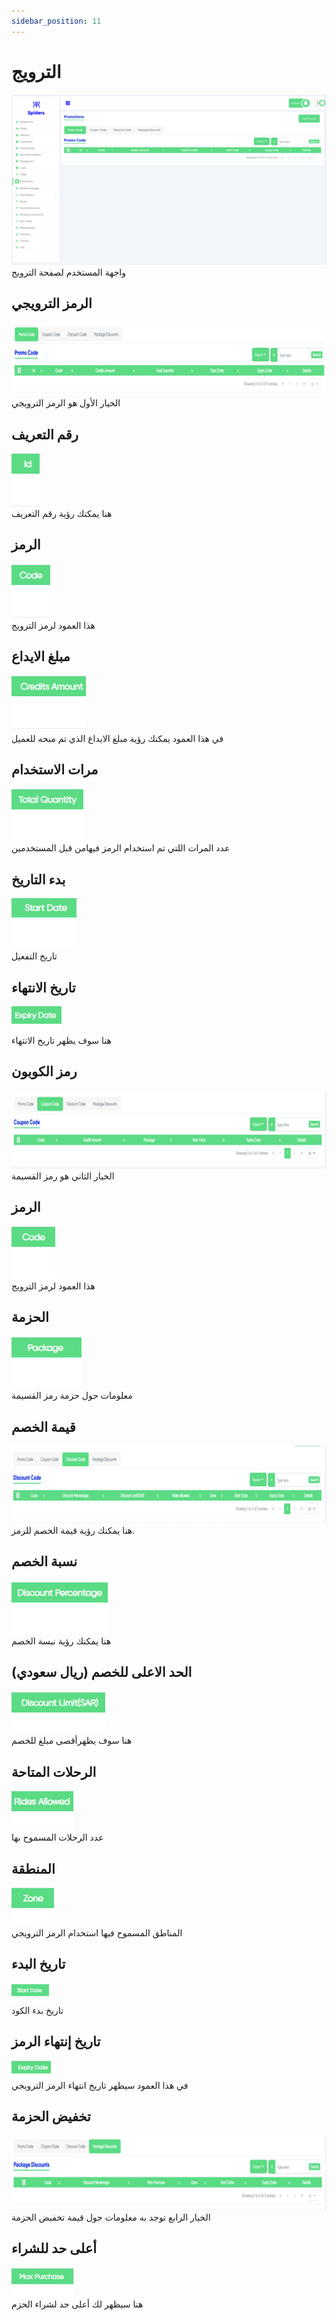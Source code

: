 ```yaml
---
sidebar_position: 11
---
```

# الترويج


<img src="/img/Promotions/promo5.png"/><br/>
واجهة المستخدم لصفحة الترويج

## الرمز الترويجي
<img src="/img/Promotions/promotions1.png"/><br/>
الخيار الأول هو الرمز الترويجي

## رقم التعريف

<img src="/img/Promotions/promotions3.png"/>
<br/>
هنا يمكنك رؤية رقم التعريف

## الرمز
<img src="/img/Promotions/promotions4.png"/>
<br/>
هذا العمود لرمز الترويج

## مبلغ الايداع
<img src="/img/Promotions/promotions5.png"/>
<br/>
في هذا العمود يمكنك رؤية مبلغ الايداع الذي تم منحه للعميل

## مرات الاستخدام
<img src="/img/Promotions/promotions6.png"/>
<br/>
عدد المرات اللتي تم استخدام الرمز فيهامن قبل المستخدمين

## بدء التاريخ
<img src="/img/Promotions/promotions7.png"/>
<br/>
تاريخ التفعيل 

## تاريخ الانتهاء 
<img src="/img/Promotions/promotions8.png"/>
<br/>
هنا سوف يظهر تاريخ الانتهاء
 
## رمز الكوبون

<img src="/img/Promotions/promotions2.png"/>
<br/>
الخيار الثاني هو رمز القسيمة


## الرمز
<img src="/img/Promotions/promotions14.png"/>
<br/>
هذا العمود لرمز الترويج


## الحزمة
<img src="/img/Promotions/promotions10.png"/>
<br/>
معلومات حول حزمة رمز القسيمة



## قيمة الخصم
<img src="/img/Promotions/promotions12.png"/>
<br/>
هنا يمكنك رؤية قيمة  الخصم للرمز.

## نسبة الخصم
<img src="/img/Promotions/promotions15.png"/>
<br/>
هنا يمكنك رؤية نبسة الخصم

## الحد الاعلى للخصم (ريال سعودي)
<img src="/img/Promotions/promotions16.png"/>
<br/>
هنا سوف يظهرأقصى مبلغ للخصم

## الرحلات المتاحة  
<img src="/img/Promotions/promotions17.png"/>
<br/>
عدد الرحلات المسموح بها

## المنطقة
<img src="/img/Promotions/promotions18.png"/>
<br/>
المناطق المسموح فيها استخدام الرمز الترويجي

##  تاريخ البدء
<img src="/img/Promotions/promotions19.png"/>
<br/>
تاريخ بدء الكود

## تاريخ إنتهاء الرمز
<img src="/img/Promotions/promotions20.png"/>
<br/>
في هذا العمود سيظهر تاريخ انتهاء الرمز الترويجي

## تخفيض الحزمة
<img src="/img/Promotions/promotions13.png"/>
<br/>
الخيار الرابع توجد به معلومات حول قيمة تخفيض الحزمة

## أعلى حد للشراء
<img src="/img/Promotions/promotions21.png"/>
<br/>
هنا سيظهر لك أعلى حد لشراء الحزم
